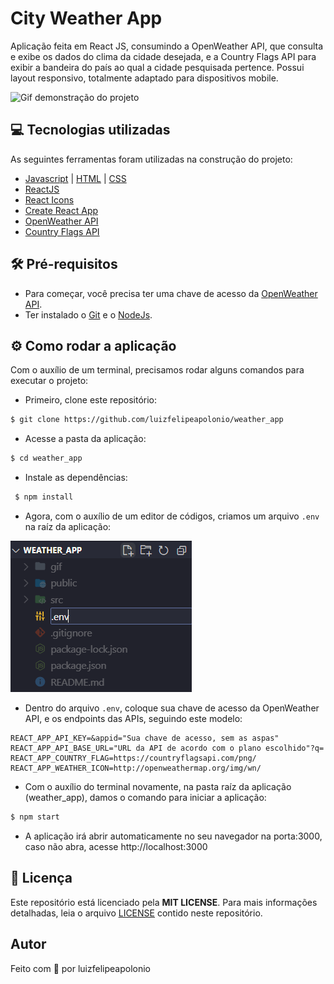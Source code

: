 # City Weather App

Aplicação feita em React JS, consumindo a OpenWeather API, que consulta e exibe os dados do clima da cidade desejada, e a Country Flags API para exibir a bandeira do país ao qual a cidade pesquisada pertence. Possui layout responsivo, totalmente adaptado para dispositivos mobile.

<img src="./assets/WeatherAppGIF.gif" alt="Gif demonstração do projeto" />

## 💻 Tecnologias utilizadas
As seguintes ferramentas foram utilizadas na construção do projeto:
- [Javascript](https://developer.mozilla.org/en-US/docs/Web/JavaScript) | [HTML](https://developer.mozilla.org/en-US/docs/Web/HTML) | [CSS](https://developer.mozilla.org/en-US/docs/Web/CSS)
- [ReactJS](https://reactjs.org/)
- [React Icons](https://react-icons.github.io/react-icons/)
- [Create React App](https://github.com/facebook/create-react-app)
- [OpenWeather API](https://openweathermap.org/api)
- [Country Flags API](https://countryflagsapi.com)

## 🛠 Pré-requisitos
* Para começar, você precisa ter uma chave de acesso da [OpenWeather API](https://openweathermap.org/api).
* Ter instalado o [Git](https://git-scm.com/) e o [NodeJs](https://nodejs.org/en/).

## ⚙ Como rodar a aplicação
Com o auxílio de um terminal, precisamos rodar alguns comandos para executar o projeto:
* Primeiro, clone este repositório:
```bash
$ git clone https://github.com/luizfelipeapolonio/weather_app
```
* Acesse a pasta da aplicação:
```bash
$ cd weather_app
```
* Instale as dependências:
```bash
 $ npm install
```
* Agora, com o auxílio de um editor de códigos, criamos um arquivo `.env` na raíz da aplicação:
<img src="./assets/env_file.png" alt="Criação do arquivo .env" />

* Dentro do arquivo `.env`, coloque sua chave de acesso da OpenWeather API, e os endpoints das APIs, seguindo este modelo:
```
REACT_APP_API_KEY=&appid="Sua chave de acesso, sem as aspas"
REACT_APP_API_BASE_URL="URL da API de acordo com o plano escolhido"?q=
REACT_APP_COUNTRY_FLAG=https://countryflagsapi.com/png/
REACT_APP_WEATHER_ICON=http://openweathermap.org/img/wn/
```
* Com o auxílio do terminal novamente, na pasta raíz da aplicação (weather_app), damos o comando para iniciar a aplicação:
```bash
$ npm start
```
* A aplicação irá abrir automaticamente no seu navegador na porta:3000, caso não abra, acesse http://localhost:3000

## 📝 Licença
Este repositório está licenciado pela **MIT LICENSE**. Para mais informações detalhadas, leia o arquivo [LICENSE](./LICENSE) contido neste repositório.

## Autor
Feito com 💜 por luizfelipeapolonio
